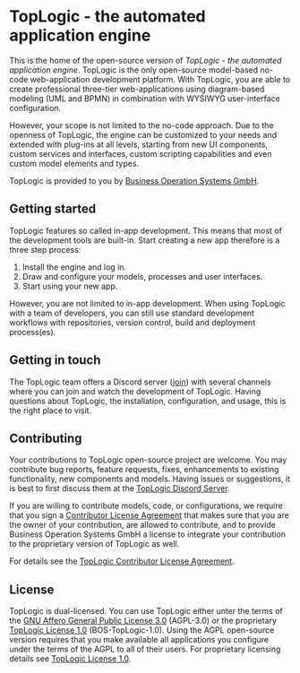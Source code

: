 # TopLogic - the automated application engine

This is the home of the open-source version of _TopLogic - the automated application engine_. TopLogic is the only 
open-source model-based no-code web-application development platform. With TopLogic, you are able to create professional
three-tier web-applications using diagram-based modeling (UML and BPMN) in combination with WYSIWYG user-interface 
configuration. 

However, your scope is not limited to the no-code approach. Due to the openness of TopLogic, the engine can be 
customized to your needs and extended with plug-ins at all levels, starting from new UI components, custom services and 
interfaces, custom scripting capabilities and even custom model elements and types.  

TopLogic is provided to you by [Business Operation Systems GmbH](https://top-logic.com/ueber-uns/).

## Getting started

TopLogic features so called in-app development. This means that most of the development tools are built-in. 
Start creating a new app therefore is a three step process:

1. Install the engine and log in.
2. Draw and configure your models, processes and user interfaces.
3. Start using your new app.

However, you are not limited to in-app development. When using TopLogic with a team of developers, you can still use 
standard development workflows with repositories, version control, build and deployment process(es).

## Getting in touch

The TopLogic team offers a Discord server ([join](https://discord.gg/XsNq9JXTe9)) with several channels where you can 
join and watch the development of TopLogic. Having questions about TopLogic, the installation, configuration, and usage, 
this is the right place to visit. 

## Contributing

Your contributions to TopLogic open-source project are welcome. You may contribute bug reports, feature requests, 
fixes, enhancements to existing functionality, new components and models. Having issues or suggestions, it is best to 
first discuss them at the [TopLogic Discord Server](https://discord.gg/XsNq9JXTe9). 

If you are willing to contribute models, code, or configurations, we require that you sign a 
[Contributor License Agreement](https://github.com/top-logic/.github/blob/main/CLA.md) that makes sure that you are the 
owner of your contribution, are allowed to contribute, and to provide Business Operation Systems GmbH a license to 
integrate your contribution to the proprietary version of TopLogic as well.

For details see the [TopLogic Contributor License Agreement](https://github.com/top-logic/.github/blob/main/CLA.md).

## License

TopLogic is dual-licensed. You can use TopLogic either unter the terms of the 
[GNU Affero General Public License 3.0](LICENSES/AGPL-3.0-only.txt) (AGPL-3.0) or the proprietary 
[TopLogic License 1.0](LICENSES/LicenseRef-BOS-TopLogic-1.0.md) (BOS-TopLogic-1.0). Using the AGPL open-source version 
requires that you make available all applications you configure under the terms of the AGPL to all of their users. For 
proprietary licensing details see [TopLogic License 1.0](LICENSES/LicenseRef-BOS-TopLogic-1.0.md).
